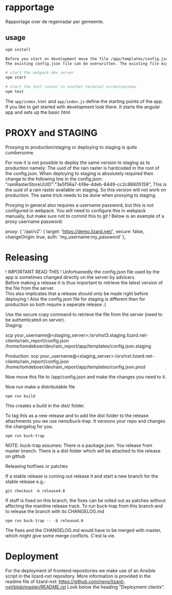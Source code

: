 # rapportage
Rapportage over de regenradar per gemeente.

## usage
```bash
npm install

Before you start on development move the file /app/templates/config.json.development to /app/config.json.  
The existing config.json file can be overwritten. The existing file might be a staging or production version (see also under release). 

# start the webpack dev server
npm start

# start the test runner in another terminal screen/window
npm test
```

The `app/index.html` and `app/index.js` define the starting points of the app.
If you like to get started with development look there. It starts the angular
app and sets up the basic html

PROXY and STAGING
=================

Proxying to production/staging or deploying to staging is quite cumbersome.

For now it is not possible to deploy the same version to staging as to production namely:
The uuid of the rain raster is hardcoded in the root of the config.json.
When deploying to staging is absolutely required then change to the following line in the config.json:
"rainRasterStoreUUID":"3e5f56a7-b16e-4deb-8449-cc2c88805159",
This is the uuid of a rain raster available on staging. So this version will not work on production.
The same trick needs to be done when proxying to staging.

Proxying in general also requires a username password, but this is not configured in webpack.
You will need to configure this in webpack manually, but make sure not to commit this to git !
Below is an example of a proxy username password:

proxy: {
    '/api/v2': {
      target: 'https://demo.lizard.net/',
      secure: false,
      changeOrigin: true,
			auth: 'my_username:my_password'
    },

Releasing
=========

! IMPORTANT READ THIS !
Unfortuenedly the config.json file used by the app is sometimes changed directly on the server by advicers.  
Before making a release it is thus important to retrieve the latest version of the file from the server.  
This also implicates that a release should only be made right before deploying !
Also the config.json file for staging is different then for production so both require a seperate release :(  

Use the secure copy command to retrieve the file from the server (need to be authenticated on server).  
Staging:  

  scp your_username@<staging_server>:/srv/nxt3.staging.lizard.net-clients/rain_report/config.json /home/tomdeboer/dev/rain_report/app/templates/config.json.staging  

Production:
  scp your_username@<staging_server>:/srv/nxt.lizard.net-clients/rain_report/config.json /home/tomdeboer/dev/rain_report/app/templates/config.json.prod 

Now move this file to /app/config.json and make the changes you need to it.  

Now run make a distributable file 

	npm run build

This creates a build in the dist/ folder.

To tag this as a new release and to add the dist folder to the release attachments you we use nens/buck-trap. It versions your repo and changes the changelog for you.

	npm run buck-trap

NOTE: buck-trap assumes:
    There is a package.json.
    You release from master branch.
    There is a dist folder which will be attached to the release on github

Releasing hotfixes or patches

If a stable release is coming out release it and start a new branch for the stable release e.g.:

	git checkout -b release4.0

If stuff is fixed on this branch, the fixes can be rolled out as patches without affecting the mainline release track. To run buck-trap from this branch and to release the branch with its CHANGELOG.md

	npm run buck-trap -- -b release4.0

The fixes and the CHANGELOG.md would have to be merged with master, which might give some merge conflicts. C'est la vie.


Deployment
==========

For the deployment of frontend repositories we make use of an Ansible script in the lizard-nxt repository.
More information is provided in the readme file of lizard-nxt: https://github.com/nens/lizard-nxt/blob/master/README.rst
Look below the heading "Deployment clients".





